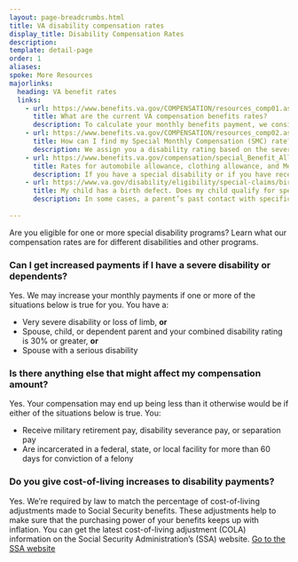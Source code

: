 ```yaml
---
layout: page-breadcrumbs.html
title: VA disability compensation rates
display_title: Disability Compensation Rates
description: 
template: detail-page
order: 1
aliases:
spoke: More Resources
majorlinks:
  heading: VA benefit rates
  links:
    - url: https://www.benefits.va.gov/COMPENSATION/resources_comp01.asp
      title: What are the current VA compensation benefits rates?
      description: To calculate your monthly benefits payment, we consider several things, including whether you have a spouse or children as well as other factors.
    - url: https://www.benefits.va.gov/COMPENSATION/resources_comp02.asp
      title: How can I find my Special Monthly Compensation (SMC) rate?
      description: We assign you a disability rating based on the severity of your disability. We use this rating to determine your Special Monthly Compensation (SMC) rate.
    - url: https://www.benefits.va.gov/compensation/special_Benefit_Allowances_2018.asp
      title: Rates for automobile allowance, clothing allowance, and Medal of Honor recipients
      description: If you have a special disability or if you have received a Medal of Honor, you may be eligible for special disability benefits. 
    - url: https://www.va.gov/disability/eligibility/special-claims/birth-defects/
      title: My child has a birth defect. Does my child qualify for special VA benefits?
      description: In some cases, a parent’s past contact with specific chemicals causes birth defects birth defect. If you served in South Vietnam or the Republic of Korea—and your child has spina bifida or certain other birth defects—your child may be able to get disability benefits.
      
---
```

<div class="va-introtext">

Are you eligible for one or more special disability programs? Learn what our compensation rates are for different disabilities and other programs. 

</div>

### Can I get increased payments if I have a severe disability or dependents?

Yes. We may increase your monthly payments if one or more of the situations below  is true for you. You have a:
- Very severe disability or loss of limb, **or**
- Spouse, child, or dependent parent and your combined disability rating is 30% or greater, **or**
- Spouse with a serious disability

### Is there anything else that might affect my compensation amount?

Yes. Your compensation may end up being less than it otherwise would be if either of the situations below is true. You:
- Receive military retirement pay, disability severance pay, or separation pay
- Are incarcerated in a federal, state, or local facility for more than 60 days for conviction of a felony

### Do you give cost-of-living increases to disability payments?

Yes. We’re required by law to match the percentage of cost-of-living adjustments made to Social Security benefits. These adjustments help to make sure that the purchasing power of your benefits keeps up with inflation. You can get the latest cost-of-living adjustment (COLA) information on the Social Security Administration’s (SSA) website.
[Go to the SSA website](http://www.socialsecurity.gov/cola/)

